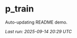# p_train

Auto-updating README demo.

<!--START_SECTION:status-->
_Last run: 2025-09-14 20:29 UTC_
<!--END_SECTION:status-->









































































































































































































































































































































































































































































































































